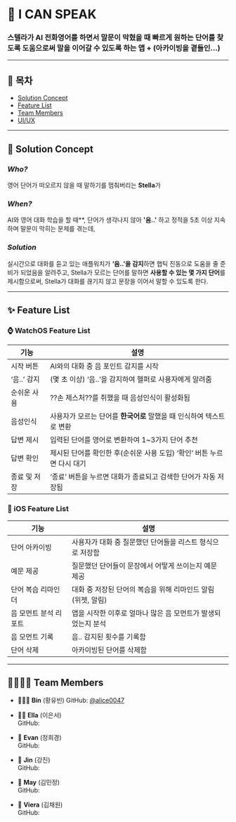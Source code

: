 # 📘 I CAN SPEAK

### 스텔라가 AI 전화영어를 하면서 말문이 막혔을 때 **빠르게 원하는 단어를 찾도록** 도움으로써 말을 이어갈 수 있도록 하는 앱 + (아카이빙을 곁들인…)


---


## 📌 목차
- [Solution Concept](#솔루션컨셉)
- [Feature List](#기능)
- [Team Members](#팀원)
- [UI/UX](#사용법)


---


## 🧾 Solution Concept

### *Who?*
영어 단어가 떠오르지 않을 때 말하기를 멈춰버리는 **Stella**가

### *When?*
AI와 영어 대화 학습을 할 때**,
단어가 생각나지 않아 **'음..'** 하고 정적을 5초 이상 지속하며 말문이 막히는 문제를 겪는데,

### *Solution*
실시간으로 대화를 듣고 있는 애플워치가 **‘음..’을 감지**하면 햅틱 진동으로 도움을 줄 준비가 되었음을 알려주고,
Stella가 모르는 단어를 말하면 **사용할 수 있는 몇 가지 단어**를 제시함으로써,
Stella가 대화를 끊기지 않고 문장을 이어서 말할 수 있도록 한다.


---


## ✨ Feature List
### ⌚️ WatchOS Feature List
| 기능       | 설명                                         |
| -------- | ------------------------------------------ |
| 시작 버튼    | AI와의 대화 중 음 포인트 감지를 시작                     |
| ‘음..’ 감지 | (몇 초 이상) ‘음..’을 감지하여 헬퍼로 사용자에게 알려줌         |
| 순쉬운 사용   | ??손 제스처??를 취했을 때 음성인식이 활성화됨                |
| 음성인식     | 사용자가 모르는 단어를 **한국어로** 말했을 때 인식하여 텍스트로 변환   |
| 답변 제시    | 입력된 단어를 영어로 변환하여 1\~3가지 단어 추천              |
| 답변 확인    | 제시된 단어를 확인한 후(순쉬운 사용 도입) ‘확인’ 버튼 누르면 다시 대기 |
| 종료 및 저장  | ‘종료’ 버튼을 누르면 대화가 종료되고 검색한 단어가 자동 저장됨       |

### 📱 iOS Feature List
| 기능           | 설명                                   |
| ------------ | ------------------------------------ |
| 단어 아카이빙      | 사용자가 대화 중 질문했던 단어들을 리스트 형식으로 저장함     |
| 예문 제공        | 질문했던 단어들이 문장에서 어떻게 쓰이는지 예문 제공        |
| 단어 복습 리마인더   | 대화 중 저장된 단어의 복습을 위해 리마인드 알림 (위젯, 알림) |
| 음 모먼트 분석 리포트 | 앱을 시작한 이후로 얼마나 많은 음 모먼트가 발생되었는지 분석   |
| 음 모먼트 기록     | 음.. 감지된 횟수를 기록함                      |
| 단어 삭제        | 아카이빙된 단어를 삭제함                        |


---


## 👨‍👩‍👧‍👦 Team Members

- 👩🏻‍💻 **Bin** (황유빈)
  GitHub: [@alice0047]([https://github.com/alice0047])

- 🧑‍🔬 **Ella** (이은서)  
  GitHub: 

- 🎨 **Evan** (정희경)  
  GitHub:

- 🎨 **Jin** (강진)  
  GitHub:

- 🎨 **May** (김민정)  
  GitHub: 

- 🎨 **Viera** (김채원)  
  GitHub: 

